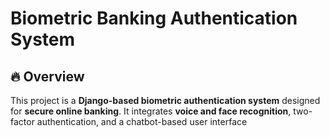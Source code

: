 # Biometric Banking Authentication System

## 🔥 Overview
This project is a **Django-based biometric authentication system** designed for **secure online banking**. It integrates **voice and face recognition**, two-factor authentication, and a chatbot-based user interface
